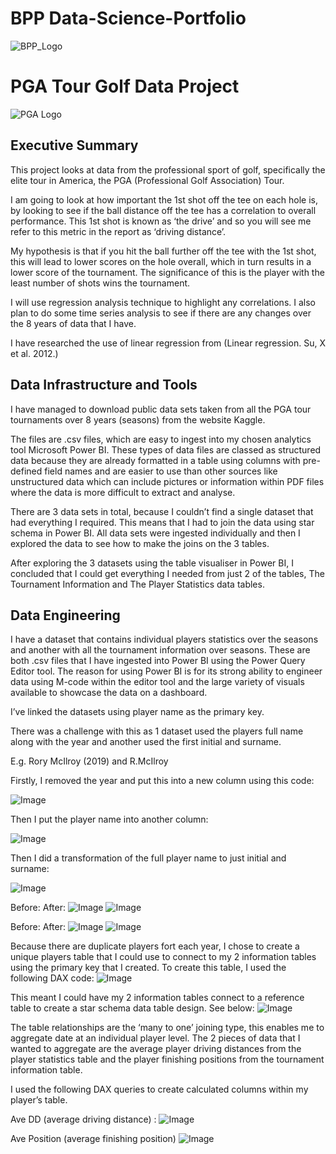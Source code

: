 # BPP Data-Science-Portfolio

![BPP_Logo](assets/images/BPP_Small.png)

# PGA Tour Golf Data Project

![PGA Logo](assets/images/PGA_TOUR_LOGO.png)

## Executive Summary

This project looks at data from the professional sport of golf, specifically the elite tour in America, the PGA (Professional Golf Association) Tour.

I am going to look at how important the 1st shot off the tee on each hole is, by looking to see if the ball distance off the tee has a correlation to overall performance. This 1st shot is known as ‘the drive’ and so you will see me refer to this metric in the report as ‘driving distance’.

My hypothesis is that if you hit the ball further off the tee with the 1st shot, this will lead to lower scores on the hole overall, which in turn results in a lower score of the tournament. The significance of this is the player with the least number of shots wins the tournament. 

I will use regression analysis technique to highlight any correlations. I also plan to do some time series analysis to see if there are any changes over the 8 years of data that I have. 

I have researched the use of linear regression from (Linear regression. Su, X et al. 2012.) 

## Data Infrastructure and Tools

I have managed to download public data sets taken from all the PGA tour tournaments over 8 years (seasons) from the website Kaggle.

The files are .csv files, which are easy to ingest into my chosen analytics tool Microsoft Power BI. These types of data files are classed as structured data because they are already formatted in a table using columns with pre-defined field names and are easier to use than other sources like unstructured data which can include pictures or information within PDF files where the data is more difficult to extract and analyse.  

There are 3 data sets in total, because I couldn’t find a single dataset that had everything I required. This means that I had to join the data using star schema in Power BI. All data sets were ingested individually and then I explored the data to see how to make the joins on the 3 tables. 

After exploring the 3 datasets using the table visualiser in Power BI, I concluded that I could get everything I needed from just 2 of the tables, The Tournament Information and The Player Statistics data tables. 

## Data Engineering

I have a dataset that contains individual players statistics over the seasons and another with all the tournament information over seasons. These are both .csv files that I have ingested into Power BI using the Power Query Editor tool. 
The reason for using Power BI is for its strong ability to engineer data using M-code within the editor tool and the large variety of visuals available to showcase the data on a dashboard.  

I’ve linked the datasets using player name as the primary key. 

There was a challenge with this as 1 dataset used the players full name along with the year and another used the first initial and surname. 

E.g. Rory McIlroy (2019) and R.McIlroy  

Firstly, I removed the year and put this into a new column using this code:

 ![Image](assets/images/001_Data_Engineering.png)

Then I put the player name into another column:

 ![Image](assets/images/002_Data_Engineering.png)

Then I did a transformation of the full player name to just initial and surname:
 
 ![Image](assets/images/003_Data_Engineering.png)

Before:                                                             After:
 ![Image](assets/images/004_Data_Engineering.png)                   ![Image](assets/images/005_Data_Engineering.png)

Before:                                                             After:
 ![Image](assets/images/006_Data_Engineering.png)                   ![Image](assets/images/007_Data_Engineering.png)


Because there are duplicate players fort each year, I chose to create a unique players table that I could use to connect to my 2 information tables using the primary key that I created. To create this table, I used the following DAX code:
 ![Image](assets/images/008_Data_Engineering.png) 

This meant I could have my 2 information tables connect to a reference table to create a star schema data table design. See below:
 ![Image](assets/images/009_Data_Engineering.png)

The table relationships are the ‘many to one’ joining type, this enables me to aggregate date at an individual player level. 
The 2 pieces of data that I wanted to aggregate are the average player driving distances from the player statistics table and the player finishing positions from the tournament information table. 

I used the following DAX queries to create calculated columns within my player’s table. 

Ave DD (average driving distance) :
![Image](assets/images/010_Data_Engineering.png) 

Ave Position (average finishing position)
![Image](assets/images/011_Data_Engineering.png) 


